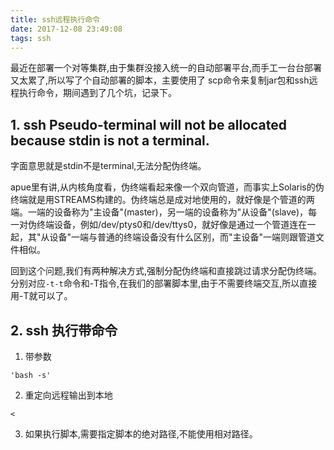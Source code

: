 ```yaml
---
title: ssh远程执行命令
date: 2017-12-08 23:49:08
tags: ssh
---
```

最近在部署一个对等集群,由于集群没接入统一的自动部署平台,而手工一台台部署又太累了,所以写了个自动部署的脚本，主要使用了
scp命令来复制jar包和ssh远程执行命令，期间遇到了几个坑，记录下。

## 1. ssh Pseudo-terminal will not be allocated because stdin is not a terminal.
字面意思就是stdin不是terminal,无法分配伪终端。

apue里有讲,从内核角度看，伪终端看起来像一个双向管道，而事实上Solaris的伪终端就是用STREAMS构建的。伪终端总是成对地使用的，就好像是个管道的两端。一端的设备称为"主设备"(master)，另一端的设备称为"从设备"(slave)，每一对伪终端设备，例如/dev/ptys0和/dev/ttys0，就好像是通过一个管道连在一起，其"从设备"一端与普通的终端设备没有什么区别，而"主设备"一端则跟管道文件相似。

回到这个问题,我们有两种解决方式,强制分配伪终端和直接跳过请求分配伪终端。
分别对应`-t-t`命令和-T指令,在我们的部署脚本里,由于不需要终端交互,所以直接用-T就可以了。

## 2. ssh 执行带命令
1. 带参数
```
'bash -s' 
```

2. 重定向远程输出到本地
```
<
```

3. 如果执行脚本,需要指定脚本的绝对路径,不能使用相对路径。
